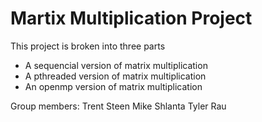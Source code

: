 # Martix Multiplication Project

This project is broken into three parts
- A sequencial version of matrix multiplication
- A pthreaded version of matrix multiplication
- An openmp version of matrix multiplication

Group members:
Trent Steen
Mike Shlanta
Tyler Rau

